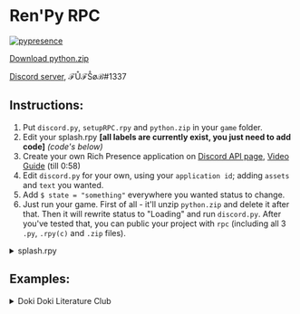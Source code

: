 # Ren'Py RPC
[![pypresence](https://img.shields.io/badge/using-pypresence-00bb88.svg?style=for-the-badge&logo=discord&logoWidth=10)](https://github.com/qwertyquerty/pypresence) 

[Download python.zip](https://drive.google.com/file/d/1Oubxytg3W_AzHJ4jVwCT-Aa3rjB-8FeX/view?usp=drivesdk)

[Discord server](https://discord.gg/HTPB4Wm), ℱŮℱṦøℬ#1337

## Instructions:
   1. Put `discord.py`, `setupRPC.rpy` and `python.zip` in your `game` folder.
   2. Edit your splash.rpy __[all labels are currently exist, you just need to add code]__ *(code's below)*
   3. Create your own Rich Presence application on [Discord API page](https://discordapp.com/developers/applications/), [Video Guide](https://youtu.be/jGF-L0iEBH4?t=8s) (till 0:58)
   4. Edit `discord.py` for your own, using your `application id`; adding `assets` and `text` you wanted.
   5. Add `$ state = "something"` everywhere you wanted status to change.
   6. Just run your game. First of all - it'll unzip `python.zip` and delete it after that. Then it will rewrite status to "Loading" and run `discord.py`. After you've tested that, you can public your project with `rpc` (including all 3 `.py`, `.rpy(c)` and `.zip` files).
<details>
  <summary>splash.rpy</summary>
  
  ```renpy
label after_load:
    # ...
    if discordrun:
        python:
            try:
                import io
                import os
                io.open("game/state.txt", 'w+', encoding = "utf-8").write(state)
            except:
                import io
                open("game/state.txt", 'w+')
                io.open("game/state.txt", 'w+', encoding = "utf-8").write("err3")
                state = "err3"
    # ...
    return

label before_main_menu:
    # ...
    if discordrun:
        python:
            import io
            state = "mm"
            io.open("game/state.txt", 'w+', encoding = "utf-8").write(state)
    # ...
    return

label quit:
    # ...
    if discordrun:
        python:
            import os
            os.popen('taskkill /f /im python.exe')
    # ...
    return
  ```
  
</details>

## Examples:
   <details>
    <summary>Doki Doki Literature Club</summary>
  
__As first big example I've chosen DDLC, 'cause it's my first VN (in particular - Ren'Py) game.__
  
__Edited files:__ `script.rpy`, `screens.rpy`, `splash.rpy`, `script-ch*.rpy`, `script-exclusives*.rpy`, `script-poemresponses.rpy`
__Added files:__ `discord.py`, `setupRPC.rpy`

_To check how it works you just need to add all these files in DDLC "game" folder._
## Known bugs:
   1) Incorrect text in "small image" when you have to choose in game.
   
  <details>
   <summary>Screenshots</summary>
   
![Profile vision, small image text](https://cdn.discordapp.com/attachments/449909202014568468/495253735241416708/unknown.png)

![Profile vision, large image text](https://cdn.discordapp.com/attachments/449909202014568468/495253871799566336/unknown.png)

![Small vision](https://cdn.discordapp.com/attachments/449909202014568468/495254297060311040/unknown.png)

![Small vision, large image text](https://cdn.discordapp.com/attachments/449909202014568468/495254837680799744/unknown.png)
  </details>
</details>


